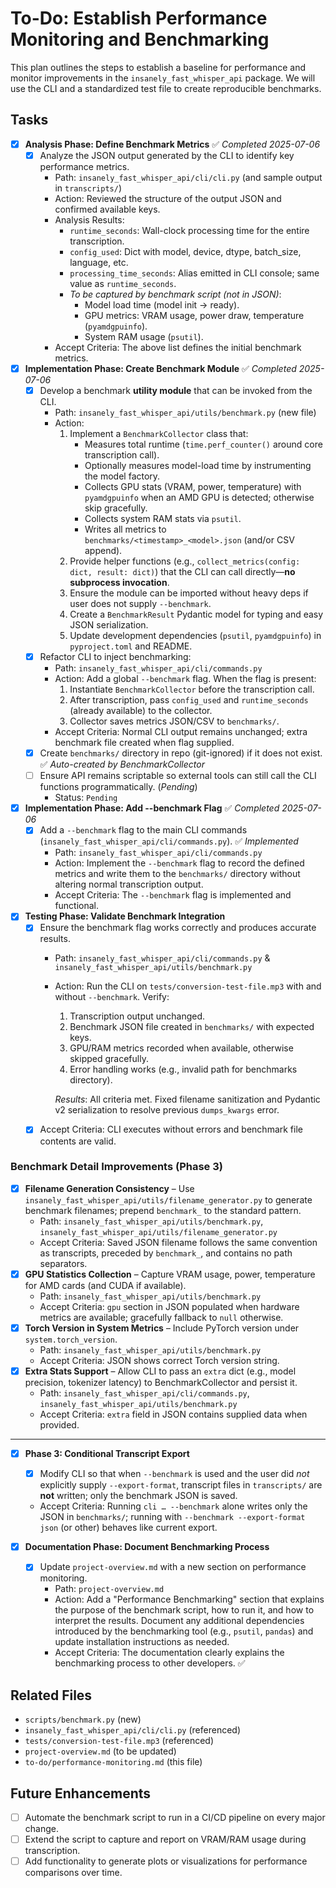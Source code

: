 # To-Do: Establish Performance Monitoring and Benchmarking

This plan outlines the steps to establish a baseline for performance and monitor improvements in the `insanely_fast_whisper_api` package. We will use the CLI and a standardized test file to create reproducible benchmarks.

## Tasks

- [x] **Analysis Phase: Define Benchmark Metrics** ✅ _Completed 2025-07-06_
  - [x] Analyze the JSON output generated by the CLI to identify key performance metrics.
    - Path: `insanely_fast_whisper_api/cli/cli.py` (and sample output in `transcripts/`)
    - Action: Reviewed the structure of the output JSON and confirmed available keys.
    - Analysis Results:
      - `runtime_seconds`: Wall-clock processing time for the entire transcription.
      - `config_used`: Dict with model, device, dtype, batch_size, language, etc.
      - `processing_time_seconds`: Alias emitted in CLI console; same value as `runtime_seconds`.
      - _To be captured by benchmark script (not in JSON)_:
        - Model load time (model init → ready).
        - GPU metrics: VRAM usage, power draw, temperature (`pyamdgpuinfo`).
        - System RAM usage (`psutil`).
    - Accept Criteria: The above list defines the initial benchmark metrics.

- [x] **Implementation Phase: Create Benchmark Module** ✅ _Completed 2025-07-06_
  - [x] Develop a benchmark **utility module** that can be invoked from the CLI.
    - Path: `insanely_fast_whisper_api/utils/benchmark.py` (new file)
    - Action:
      1. Implement a `BenchmarkCollector` class that:
         - Measures total runtime (`time.perf_counter()` around core transcription call).
         - Optionally measures model-load time by instrumenting the model factory.
         - Collects GPU stats (VRAM, power, temperature) with `pyamdgpuinfo` when an AMD GPU is detected; otherwise skip gracefully.
         - Collects system RAM stats via `psutil`.
         - Writes all metrics to `benchmarks/<timestamp>_<model>.json` (and/or CSV append).
      2. Provide helper functions (e.g., `collect_metrics(config: dict, result: dict)`) that the CLI can call directly—**no subprocess invocation**.
      3. Ensure the module can be imported without heavy deps if user does not supply `--benchmark`.
      4. Create a `BenchmarkResult` Pydantic model for typing and easy JSON serialization.
      5. Update development dependencies (`psutil`, `pyamdgpuinfo`) in `pyproject.toml` and README.
  - [x] Refactor CLI to inject benchmarking:
    - Path: `insanely_fast_whisper_api/cli/commands.py`
    - Action: Add a global `--benchmark` flag. When the flag is present:
      1. Instantiate `BenchmarkCollector` before the transcription call.
      2. After transcription, pass `config_used` and `runtime_seconds` (already available) to the collector.
      3. Collector saves metrics JSON/CSV to `benchmarks/`.
    - Accept Criteria: Normal CLI output remains unchanged; extra benchmark file created when flag supplied.
  - [x] Create `benchmarks/` directory in repo (git-ignored) if it does not exist. ✅ _Auto-created by BenchmarkCollector_
  - [ ] Ensure API remains scriptable so external tools can still call the CLI functions programmatically. (_Pending_)
    - Status: `Pending`

- [x] **Implementation Phase: Add --benchmark Flag** ✅ _Completed 2025-07-06_
  - [x] Add a `--benchmark` flag to the main CLI commands (`insanely_fast_whisper_api/cli/commands.py`). ✅ _Implemented_
    - Path: `insanely_fast_whisper_api/cli/commands.py`
    - Action: Implement the `--benchmark` flag to record the defined metrics and write them to the `benchmarks/` directory without altering normal transcription output.
    - Accept Criteria: The `--benchmark` flag is implemented and functional.

- [x] **Testing Phase: Validate Benchmark Integration**
  - [x] Ensure the benchmark flag works correctly and produces accurate results.
    - Path: `insanely_fast_whisper_api/cli/commands.py` & `insanely_fast_whisper_api/utils/benchmark.py`
    - Action: Run the CLI on `tests/conversion-test-file.mp3` with and without `--benchmark`. Verify:
       1. Transcription output unchanged.
       2. Benchmark JSON file created in `benchmarks/` with expected keys.
       3. GPU/RAM metrics recorded when available, otherwise skipped gracefully.
       4. Error handling works (e.g., invalid path for benchmarks directory).

       _Results_: All criteria met. Fixed filename sanitization and Pydantic v2 serialization to resolve previous `dumps_kwargs` error.
  - [x] Accept Criteria: CLI executes without errors and benchmark file contents are valid.

### Benchmark Detail Improvements (Phase 3)

- [x] **Filename Generation Consistency** – Use `insanely_fast_whisper_api/utils/filename_generator.py` to generate benchmark filenames; prepend `benchmark_` to the standard pattern.
  - Path: `insanely_fast_whisper_api/utils/benchmark.py`, `insanely_fast_whisper_api/utils/filename_generator.py`
  - Accept Criteria: Saved JSON filename follows the same convention as transcripts, preceded by `benchmark_`, and contains no path separators.
- [x] **GPU Statistics Collection** – Capture VRAM usage, power, temperature for AMD cards (and CUDA if available).
  - Path: `insanely_fast_whisper_api/utils/benchmark.py`
  - Accept Criteria: `gpu` section in JSON populated when hardware metrics are available; gracefully fallback to `null` otherwise.
- [x] **Torch Version in System Metrics** – Include PyTorch version under `system.torch_version`.
  - Path: `insanely_fast_whisper_api/utils/benchmark.py`
  - Accept Criteria: JSON shows correct Torch version string.
- [x] **Extra Stats Support** – Allow CLI to pass an `extra` dict (e.g., model precision, tokenizer latency) to BenchmarkCollector and persist it.
  - Path: `insanely_fast_whisper_api/cli/commands.py`, `insanely_fast_whisper_api/utils/benchmark.py`
  - Accept Criteria: `extra` field in JSON contains supplied data when provided.

---

- [x] **Phase 3: Conditional Transcript Export**
  - [x] Modify CLI so that when `--benchmark` is used and the user did *not* explicitly supply `--export-format`, transcript files in `transcripts/` are **not** written; only the benchmark JSON is saved.
  - Accept Criteria: Running `cli … --benchmark` alone writes only the JSON in `benchmarks/`; running with `--benchmark --export-format json` (or other) behaves like current export.

- [x] **Documentation Phase: Document Benchmarking Process**
  - [x] Update `project-overview.md` with a new section on performance monitoring.
    - Path: `project-overview.md`
    - Action: Add a "Performance Benchmarking" section that explains the purpose of the benchmark script, how to run it, and how to interpret the results. Document any additional dependencies introduced by the benchmarking tool (e.g., `psutil`, `pandas`) and update installation instructions as needed.
    - Accept Criteria: The documentation clearly explains the benchmarking process to other developers. ✅

## Related Files

- `scripts/benchmark.py` (new)
- `insanely_fast_whisper_api/cli/cli.py` (referenced)
- `tests/conversion-test-file.mp3` (referenced)
- `project-overview.md` (to be updated)
- `to-do/performance-monitoring.md` (this file)

## Future Enhancements

- [ ] Automate the benchmark script to run in a CI/CD pipeline on every major change.
- [ ] Extend the script to capture and report on VRAM/RAM usage during transcription.
- [ ] Add functionality to generate plots or visualizations for performance comparisons over time.
